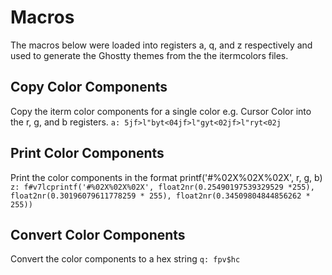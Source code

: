 # Macros

The macros below were loaded into registers a, q, and z respectively and
used to generate the Ghostty themes from the the itermcolors files.

## Copy Color Components

Copy the iterm color components for a single color e.g. Cursor Color into
the r, g, and b registers.
`a: 5jf>l"byt<04jf>l"gyt<02jf>l"ryt<02j`

## Print Color Components

Print the color components in the format printf('#%02X%02X%02X', r, g, b)
`z: f#v7lcprintf('#%02X%02X%02X', float2nr(0.25490197539329529 *255), float2nr(0.30196079611778259 * 255), float2nr(0.34509804844856262 * 255))`

## Convert Color Components

Convert the color components to a hex string
`q: fpv$hc`
